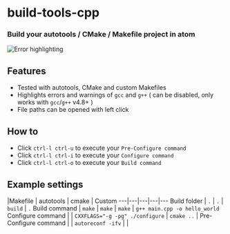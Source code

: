 build-tools-cpp
===============

### Build your autotools / CMake / Makefile project in atom

![Error highlighting](https://cloud.githubusercontent.com/assets/7817714/3212315/57e17420-ef53-11e3-8455-8ddb1bd6da5e.png)

## Features
* Tested with autotools, CMake and custom Makefiles
* Highlights errors and warnings of `gcc` and `g++` ( can be disabled, only works with `gcc`/`g++` v4.8+ )
* File paths can be opened with left click


## How to
* Click `ctrl-l ctrl-u` to execute your `Pre-Configure command`
* Click `ctrl-l ctrl-i` to execute your `Configure command`
* Click `ctrl-l ctrl-o` to execute your `Build command`

## Example settings
|Makefile | autotools | cmake | Custom
---|---|---|---|---
Build folder | `.` | `.` | `build` | `.`
Build command | `make` | `make` | `make` | `g++ main.cpp -o hello_world`
Configure command | | `CXXFLAGS="-g -pg" ./configure` | `cmake ..` |
Pre-Configure command | | `autoreconf -ifv` | |
